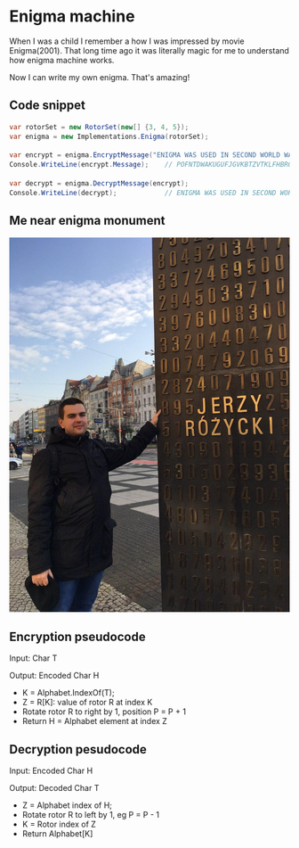 # Enigma machine

When I was a child I remember a how I was impressed by movie Enigma(2001). That long time ago it was literally magic for me to understand how enigma machine works.

Now I can write my own enigma. That's amazing!

## Code snippet

```cs
var rotorSet = new RotorSet(new[] {3, 4, 5});
var enigma = new Implementations.Enigma(rotorSet);
            
var encrypt = enigma.EncryptMessage("ENIGMA WAS USED IN SECOND WORLD WAR");
Console.WriteLine(encrypt.Message);    // POFNTDWAKUGUFJGVKBTZVTKLFHBRGUQDLSY
            
var decrypt = enigma.DecryptMessage(encrypt);
Console.WriteLine(decrypt);            // ENIGMA WAS USED IN SECOND WORLD WAR
```

## Me near enigma monument

![DbSchema](me.jpg?raw=true)

## Encryption pseudocode

Input: Char T

Output: Encoded Char H

- K = Alphabet.IndexOf(T);
- Z = R[K]: value of rotor R at index K
- Rotate rotor R to right by 1, position P = P + 1
- Return H = Alphabet element at index Z

## Decryption pesudocode

Input: Encoded Char H

Output: Decoded Char T

- Z = Alphabet index of H;
- Rotate rotor R to left by 1, eg P = P - 1
- K = Rotor index of Z
- Return Alphabet[K]

